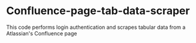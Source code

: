 # Confluence-page-tab-data-scraper
This code performs login authentication and scrapes tabular data from a Atlassian's Confluence page 
